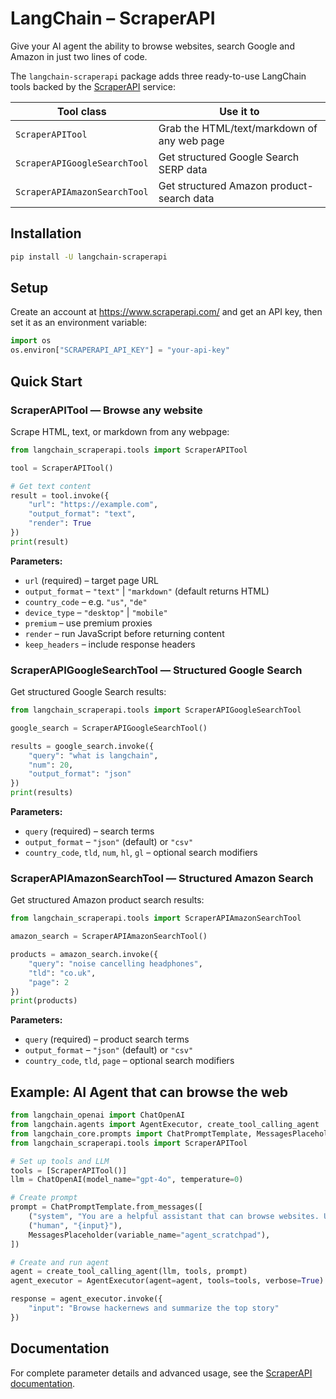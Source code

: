 # LangChain – ScraperAPI

Give your AI agent the ability to browse websites, search Google and Amazon in just two lines of code.

The `langchain-scraperapi` package adds three ready-to-use LangChain tools backed by the [ScraperAPI](https://www.scraperapi.com/) service:

| Tool class | Use it to |
|------------|----------|
| `ScraperAPITool` | Grab the HTML/text/markdown of any web page |
| `ScraperAPIGoogleSearchTool` | Get structured Google Search SERP data |
| `ScraperAPIAmazonSearchTool` | Get structured Amazon product-search data |

## Installation

```bash
pip install -U langchain-scraperapi
```

## Setup

Create an account at https://www.scraperapi.com/ and get an API key, then set it as an environment variable:

```python
import os
os.environ["SCRAPERAPI_API_KEY"] = "your-api-key"
```

## Quick Start

### ScraperAPITool — Browse any website

Scrape HTML, text, or markdown from any webpage:

```python
from langchain_scraperapi.tools import ScraperAPITool

tool = ScraperAPITool()

# Get text content
result = tool.invoke({
    "url": "https://example.com",
    "output_format": "text",
    "render": True
})
print(result)
```

**Parameters:**
- `url` (required) – target page URL
- `output_format` – `"text"` | `"markdown"` (default returns HTML)
- `country_code` – e.g. `"us"`, `"de"`
- `device_type` – `"desktop"` | `"mobile"`
- `premium` – use premium proxies
- `render` – run JavaScript before returning content
- `keep_headers` – include response headers

### ScraperAPIGoogleSearchTool — Structured Google Search

Get structured Google Search results:

```python
from langchain_scraperapi.tools import ScraperAPIGoogleSearchTool

google_search = ScraperAPIGoogleSearchTool()

results = google_search.invoke({
    "query": "what is langchain",
    "num": 20,
    "output_format": "json"
})
print(results)
```

**Parameters:**
- `query` (required) – search terms
- `output_format` – `"json"` (default) or `"csv"`
- `country_code`, `tld`, `num`, `hl`, `gl` – optional search modifiers

### ScraperAPIAmazonSearchTool — Structured Amazon Search

Get structured Amazon product search results:

```python
from langchain_scraperapi.tools import ScraperAPIAmazonSearchTool

amazon_search = ScraperAPIAmazonSearchTool()

products = amazon_search.invoke({
    "query": "noise cancelling headphones",
    "tld": "co.uk",
    "page": 2
})
print(products)
```

**Parameters:**
- `query` (required) – product search terms
- `output_format` – `"json"` (default) or `"csv"`
- `country_code`, `tld`, `page` – optional search modifiers

## Example: AI Agent that can browse the web

```python
from langchain_openai import ChatOpenAI
from langchain.agents import AgentExecutor, create_tool_calling_agent
from langchain_core.prompts import ChatPromptTemplate, MessagesPlaceholder
from langchain_scraperapi.tools import ScraperAPITool

# Set up tools and LLM
tools = [ScraperAPITool()]
llm = ChatOpenAI(model_name="gpt-4o", temperature=0)

# Create prompt
prompt = ChatPromptTemplate.from_messages([
    ("system", "You are a helpful assistant that can browse websites. Use ScraperAPITool to access web content."),
    ("human", "{input}"),
    MessagesPlaceholder(variable_name="agent_scratchpad"),
])

# Create and run agent
agent = create_tool_calling_agent(llm, tools, prompt)
agent_executor = AgentExecutor(agent=agent, tools=tools, verbose=True)

response = agent_executor.invoke({
    "input": "Browse hackernews and summarize the top story"
})
```

## Documentation

For complete parameter details and advanced usage, see the [ScraperAPI documentation](https://docs.scraperapi.com/python/making-requests/customizing-requests).